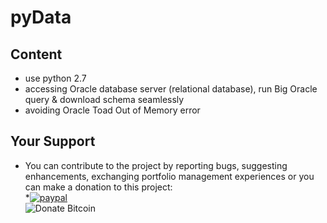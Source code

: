 # pyData
## Content 
- use python 2.7
- accessing Oracle database server (relational database), run Big Oracle query & download schema seamlessly 
- avoiding Oracle Toad Out of Memory error 

## Your Support
- You can contribute to the project by reporting bugs, suggesting enhancements, exchanging portfolio management experiences or
you can make a donation to this project:
</br>*[![paypal](https://www.paypalobjects.com/en_US/i/btn/btn_donateCC_LG.gif)](https://paypal.me/boyac?locale.x=en_US)
</br>![Donate Bitcoin](https://github.com/boyac/pyFolio/blob/master/image/btc00.png)
